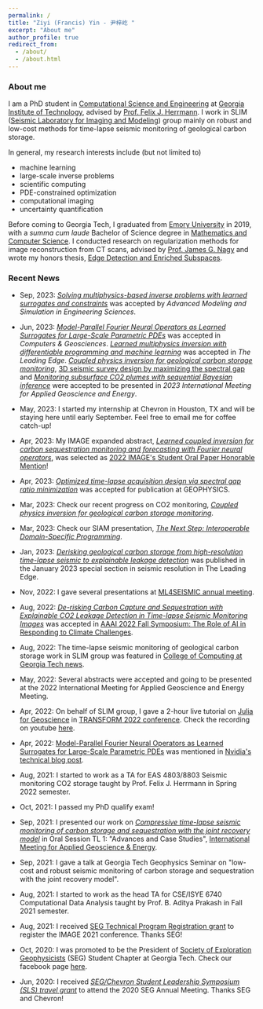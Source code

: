 ```yaml
---
permalink: /
title: "Ziyi (Francis) Yin - 尹梓屹 "
excerpt: "About me"
author_profile: true
redirect_from: 
  - /about/
  - /about.html
---
```


### About me

I am a PhD student in [Computational Science and Engineering](https://cse.gatech.edu) at [Georgia Institute of Technology](https://www.gatech.edu), advised by [Prof. Felix J. Herrmann](https://cse.gatech.edu/people/felix-herrmann). I work in SLIM ([Seismic Laboratory for Imaging and Modeling](https://slim.gatech.edu)) group mainly on robust and low-cost methods for time-lapse seismic monitoring of geological carbon storage.

In general, my research interests include (but not limited to)

* machine learning
* large-scale inverse problems
* scientific computing
* PDE-constrained optimization
* computational imaging
* uncertainty quantification

Before coming to Georgia Tech, I graduated from [Emory University](http://www.emory.edu/home/index.html) in 2019, with a *summa cum laude* Bachelor of Science degree in [Mathematics and Computer Science](https://www.math.emory.edu). I conducted research on regularization methods for image reconstruction from CT scans, advised by [Prof. James G. Nagy](http://www.math.emory.edu/~nagy/) and wrote my honors thesis, [Edge Detection and Enriched Subspaces](https://etd.library.emory.edu/concern/etds/7w62f916x?locale=en).

### Recent News

* Sep, 2023: [*Solving multiphysics-based inverse problems with learned surrogates and constraints*](https://doi.org/10.48550/arXiv.2307.11099) was accepted by *Advanced Modeling and Simulation in Engineering Sciences*.

* Jun, 2023: [*Model-Parallel Fourier Neural Operators as Learned Surrogates for Large-Scale Parametric PDEs*](https://doi.org/10.1016/j.cageo.2023.105402) was accepted in *Computers & Geosciences*. [*Learned multiphysics inversion with differentiable programming and machine learning*](https://doi.org/10.1190/tle42070474.1) was accepted in *The Leading Edge*. [*Coupled physics inversion for geological carbon storage monitoring*](https://slimgroup.github.io/IMAGE2023/yin2023IMAGEend2end/abstract.html), [3D seismic survey design by maximizing the spectral gap](https://slimgroup.github.io/IMAGE2023/zhang2023IMAGEsg/abstract.html) and [*Monitoring subsurface CO2 plumes with sequential Bayesian inference*](https://slimgroup.github.io/IMAGE2023/SequentialBayes/abstract.html) were accepted to be presented in *2023 International Meeting for Applied Geoscience and Energy*.

* May, 2023: I started my internship at Chevron in Houston, TX and will be staying here until early September. Feel free to email me for coffee catch-up!

* Apr, 2023: My IMAGE expanded abstract, [*Learned coupled inversion for carbon sequestration monitoring and forecasting with Fourier neural operators*](https://doi.org/10.1190/image2022-3722848.1), was selected as [2022 IMAGE's Student Oral Paper Honorable Mention](https://ziyiyin97.github.io/files/awards/2023/2022_IMAGE_Letter.pdf)!

* Apr, 2023: [*Optimized time-lapse acquisition design via spectral gap ratio minimization*](https://slim.gatech.edu/Publications/Public/Submitted/2023/zhang2023otl/Spectral_Gap_Paper.html) was accepted for publication at GEOPHYSICS.

* Mar, 2023: Check our recent progress on CO2 monitoring, [*Coupled physics inversion for geological carbon storage monitoring*](https://slimgroup.github.io/IMAGE2023/yin2023IMAGEend2end/abstract.html).

* Mar, 2023: Check our SIAM presentation, [*The Next Step: Interoperable Domain-Specific Programming*](https://slim.gatech.edu/Publications/Public/Conferences/SIAMCSE/2023/herrmann2023SIAMCSEtns).

* Jan, 2023: [*Derisking geological carbon storage from high-resolution time-lapse seismic to explainable leakage detection*](https://doi.org/10.1190/tle42010069.1) was published in the January 2023 special section in seismic resolution in The Leading Edge.

* Nov, 2022: I gave several presentations at [ML4SEISMIC annual meeting](https://slim.gatech.edu/biblio/keyword/583).

* Aug, 2022: [*De-risking Carbon Capture and Sequestration with Explainable CO2 Leakage Detection in Time-lapse Seismic Monitoring Images*](https://slim.gatech.edu/Publications/Public/Conferences/AAAI/2022/erdinc2022AAAIdcc/erdinc2022AAAIdcc.pdf) was accepted in [AAAI 2022 Fall Symposium: The Role of AI in Responding to Climate Challenges](https://www.climatechange.ai/events/aaaifss2022).

* Aug, 2022: The time-lapse seismic monitoring of geological carbon storage work in SLIM group was featured in [College of Computing at Georgia Tech news](https://www.cc.gatech.edu/news/group-brings-seismic-imaging-climate-change-conversations-and-beyond).

* May, 2022: Several abstracts were accepted and going to be presented at the 2022 International Meeting for Applied Geoscience and Energy Meeting.

* Apr, 2022: On behalf of SLIM group, I gave a 2-hour live tutorial on [Julia for Geoscience](https://transform.softwareunderground.org/2022-julia-for-geoscience) in [TRANSFORM 2022 conference](https://transform.softwareunderground.org/overview). Check the recording on youtube [here](https://www.youtube.com/watch?v=HyWfp3NzIbg).

* Apr, 2022: [Model-Parallel Fourier Neural Operators as Learned Surrogates for Large-Scale Parametric PDEs](https://arxiv.org/pdf/2204.01205.pdf) was mentioned in [Nvidia's technical blog post](https://developer.nvidia.com/blog/accelerating-climate-change-mitigation-with-machine-learning-the-case-of-carbon-storage/?ncid=so-twit-573482&=&linkId=100000119404270#cid=dl13_so-twit_en-us).

* Aug, 2021: I started to work as a TA for EAS 4803/8803 Seismic monitoring CO2 storage taught by Prof. Felix J. Herrmann in Spring 2022 semester.

* Oct, 2021: I passed my PhD qualify exam!

* Sep, 2021: I presented our work on [*Compressive time-lapse seismic monitoring of carbon storage and sequestration with the joint recovery model*](https://slim.gatech.edu/Publications/Public/Conferences/SEG/2021/yin2021SEGcts/yin2021SEGcts.html) in Oral Session TL 1: "Advances and Case Studies", [International Meeting for Applied Geoscience & Energy](https://imageevent.org/2021).

* Sep, 2021: I gave a talk at Georgia Tech Geophysics Seminar on "low-cost and robust seismic monitoring of carbon storage and sequestration with the joint recovery model".

* Aug, 2021: I started to work as the head TA for CSE/ISYE 6740 Computational Data Analysis taught by Prof. B. Aditya Prakash in Fall 2021 semester.

* Aug, 2021: I received [SEG Technical Program Registration grant](https://seg.org/travelgrants) to register the IMAGE 2021 conference. Thanks SEG!

* Oct, 2020: I was promoted to be the President of [Society of Exploration Geophysicists](https://seg.org/Education/Student/Student-Chapters/Student-Chapter-Listing/Student-Chapter-Listing-Detail/scID/000000200393) (SEG) Student Chapter at Georgia Tech. Check our facebook page [here](https://www.facebook.com/SEGatGT).

* Jun, 2020: I received [*SEG/Chevron Student Leadership Symposium (SLS) travel grant*](https://seg.org/Education/Student/Student-Programs/Student-Leadership-Symposium) to attend the 2020 SEG Annual Meeting. Thanks SEG and Chevron!
